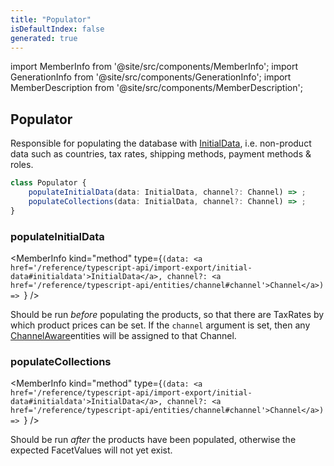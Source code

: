 ```yaml
---
title: "Populator"
isDefaultIndex: false
generated: true
---
```

<!-- This file was generated from the Vendure source. Do not modify. Instead, re-run the "docs:build" script -->
import MemberInfo from '@site/src/components/MemberInfo';
import GenerationInfo from '@site/src/components/GenerationInfo';
import MemberDescription from '@site/src/components/MemberDescription';


## Populator

<GenerationInfo sourceFile="packages/core/src/data-import/providers/populator/populator.ts" sourceLine="46" packageName="@vendure/core" />

Responsible for populating the database with <a href='/reference/typescript-api/import-export/initial-data#initialdata'>InitialData</a>, i.e. non-product data such as countries, tax rates,
shipping methods, payment methods & roles.

```ts title="Signature"
class Populator {
    populateInitialData(data: InitialData, channel?: Channel) => ;
    populateCollections(data: InitialData, channel?: Channel) => ;
}
```

<div className="members-wrapper">

### populateInitialData

<MemberInfo kind="method" type={`(data: <a href='/reference/typescript-api/import-export/initial-data#initialdata'>InitialData</a>, channel?: <a href='/reference/typescript-api/entities/channel#channel'>Channel</a>) => `}   />

Should be run *before* populating the products, so that there are TaxRates by which
product prices can be set. If the `channel` argument is set, then any <a href='/reference/typescript-api/entities/interfaces#channelaware'>ChannelAware</a>entities will be assigned to that Channel.
### populateCollections

<MemberInfo kind="method" type={`(data: <a href='/reference/typescript-api/import-export/initial-data#initialdata'>InitialData</a>, channel?: <a href='/reference/typescript-api/entities/channel#channel'>Channel</a>) => `}   />

Should be run *after* the products have been populated, otherwise the expected FacetValues will not
yet exist.


</div>
